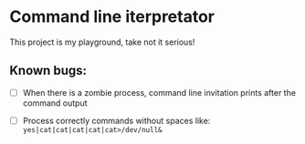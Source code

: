 # Command line iterpretator
This project is my playground, take not it serious!

## Known bugs:
- [ ] When there is a zombie process, command line invitation prints after the command output

- [ ] Process correctly commands without spaces like:
`yes|cat|cat|cat|cat|cat>/dev/null&` 